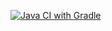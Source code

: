 [![Java CI with Gradle](https://github.com/Bonibo2412/Selenium/actions/workflows/gradle.yml/badge.svg)](https://github.com/Bonibo2412/Selenium/actions/workflows/gradle.yml)
